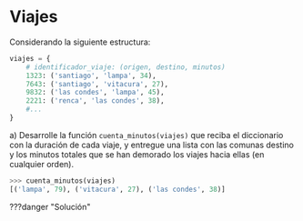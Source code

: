 # Viajes

Considerando la siguiente estructura:
```python
viajes = {
    # identificador_viaje: (origen, destino, minutos)
    1323: ('santiago', 'lampa', 34),
    7643: ('santiago', 'vitacura', 27),
    9832: ('las condes', 'lampa', 45),
    2221: ('renca', 'las condes', 38),
    #...
}
```

a) Desarrolle la función `cuenta_minutos(viajes)` que reciba el diccionario con la duración de
cada viaje, y entregue una lista con las comunas destino y los minutos totales que se han
demorado los viajes hacia ellas (en cualquier orden).
```python
>>> cuenta_minutos(viajes)
[('lampa', 79), ('vitacura', 27), ('las condes', 38)]
```

???danger "Solución"
    <!--
    ```python
    --8<-- "python/diccionarios/viajes.py"
    ```
    -->